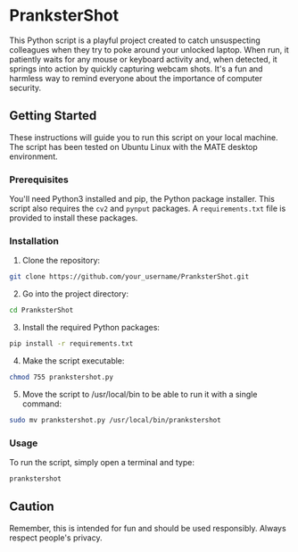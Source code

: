# PranksterShot

This Python script is a playful project created to catch unsuspecting colleagues when they try to poke around your unlocked laptop. When run, it patiently waits for any mouse or keyboard activity and, when detected, it springs into action by quickly capturing webcam shots. It's a fun and harmless way to remind everyone about the importance of computer security.

## Getting Started

These instructions will guide you to run this script on your local machine. The script has been tested on Ubuntu Linux with the MATE desktop environment.

### Prerequisites

You'll need Python3 installed and pip, the Python package installer. This script also requires the `cv2` and `pynput` packages. A `requirements.txt` file is provided to install these packages.

### Installation

1. Clone the repository:
```bash
git clone https://github.com/your_username/PranksterShot.git
```

2. Go into the project directory:
```bash
cd PranksterShot
```

3. Install the required Python packages:
```bash
pip install -r requirements.txt
```

4. Make the script executable:
```bash
chmod 755 prankstershot.py
```

5. Move the script to /usr/local/bin to be able to run it with a single command:
```bash
sudo mv prankstershot.py /usr/local/bin/prankstershot
```

### Usage
To run the script, simply open a terminal and type:

```bash
prankstershot
```

## Caution
Remember, this is intended for fun and should be used responsibly. Always respect people's privacy.